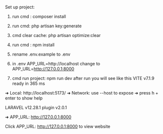 Set up project:

1. run cmd : composer install
2. run cmd: php artisan key:generate
3. cmd clear cache: php artisan optimize:clear
4. run cmd : npm install
5. rename .env.example to .env
6. in .env APP_URL=http://localhost change to APP_URL=http://127.0.0.1:8000

7. cmd run project: npm run dev 
 after run you will see like this
  VITE v7.1.9  ready in 365 ms

  ➜  Local:   http://localhost:5173/
  ➜  Network: use --host to expose
  ➜  press h + enter to show help

  LARAVEL v12.28.1  plugin v2.0.1

  ➜  APP_URL: http://127.0.0.1:8000

Click APP_URL: http://127.0.0.1:8000 to view website
